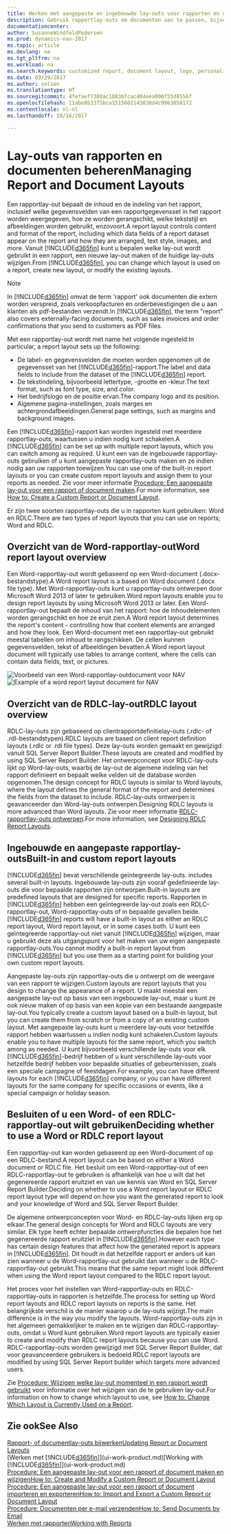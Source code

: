 ```yaml
---
title: Werken met aangepaste en ingebouwde lay-outs voor rapporten en documenten
description: Gebruik rapportlay-outs om documenten aan te passen, bijvoorbeeld om het lettertype of logo aan te passen of pagina-instellingen of PDF-bestanden die u naar klanten verzendt.
documentationcenter: 
author: SusanneWindfeldPedersen
ms.prod: dynamics-nav-2017
ms.topic: article
ms.devlang: na
ms.tgt_pltfrm: na
ms.workload: na
ms.search.keywords: customized report, document layout, logo, personalize
ms.date: 03/29/2017
ms.author: solsen
ms.translationtype: HT
ms.sourcegitcommit: 4fefaef7380ac10836fcac404eea006f55d8556f
ms.openlocfilehash: 11abe8b3375bca1515602143830d4c9963058172
ms.contentlocale: nl-nl
ms.lasthandoff: 10/16/2017

---
```

# <a name="managing-report-and-document-layouts"></a><span data-ttu-id="dbe3d-103">Lay-outs van rapporten en documenten beheren</span><span class="sxs-lookup"><span data-stu-id="dbe3d-103">Managing Report and Document Layouts</span></span>
<span data-ttu-id="dbe3d-104">Een rapportlay-out bepaalt de inhoud en de indeling van het rapport, inclusief welke gegevensvelden van een rapportgegevensset in het rapport worden weergegeven, hoe ze worden gerangschikt, welke tekststijl en afbeeldingen worden gebruikt, enzovoort.</span><span class="sxs-lookup"><span data-stu-id="dbe3d-104">A report layout controls content and format of the report, including which data fields of a report dataset appear on the report and how they are arranged, text style, images, and more.</span></span> <span data-ttu-id="dbe3d-105">Vanuit [!INCLUDE[d365fin](includes/d365fin_md.md)] kunt u bepalen welke lay-out wordt gebruikt in een rapport, een nieuwe lay-out maken of de huidige lay-outs wijzigen.</span><span class="sxs-lookup"><span data-stu-id="dbe3d-105">From [!INCLUDE[d365fin](includes/d365fin_md.md)], you can change which layout is used on a report, create new layout, or modify the existing layouts.</span></span>

> [!NOTE]  
>   <span data-ttu-id="dbe3d-106">In [!INCLUDE[d365fin](includes/d365fin_md.md)] omvat de term 'rapport' ook documenten die extern worden verspreid, zoals verkoopfacturen en orderbevestigingen die u aan klanten als pdf-bestanden verzendt.</span><span class="sxs-lookup"><span data-stu-id="dbe3d-106">In [!INCLUDE[d365fin](includes/d365fin_md.md)], the term "report" also covers externally-facing documents, such as sales invoices and order confirmations that you send to customers as PDF files.</span></span>

<span data-ttu-id="dbe3d-107">Met een rapportlay-out wordt met name het volgende ingesteld:</span><span class="sxs-lookup"><span data-stu-id="dbe3d-107">In particular, a report layout sets up the following:</span></span>

* <span data-ttu-id="dbe3d-108">De label- en gegevensvelden die moeten worden opgenomen uit de gegevensset van het [!INCLUDE[d365fin](includes/d365fin_md.md)]-rapport.</span><span class="sxs-lookup"><span data-stu-id="dbe3d-108">The label and data fields to include from the dataset of the [!INCLUDE[d365fin](includes/d365fin_md.md)] report.</span></span>
* <span data-ttu-id="dbe3d-109">De tekstindeling, bijvoorbeeld lettertype, -grootte en -kleur.</span><span class="sxs-lookup"><span data-stu-id="dbe3d-109">The text format, such as font type, size, and color.</span></span>
* <span data-ttu-id="dbe3d-110">Het bedrijfslogo en de positie ervan.</span><span class="sxs-lookup"><span data-stu-id="dbe3d-110">The company logo and its position.</span></span>
* <span data-ttu-id="dbe3d-111">Algemene pagina-instellingen, zoals marges en achtergrondafbeeldingen.</span><span class="sxs-lookup"><span data-stu-id="dbe3d-111">General page settings, such as margins and background images.</span></span>

<span data-ttu-id="dbe3d-112">Een [!INCLUDE[d365fin](includes/d365fin_md.md)]-rapport kan worden ingesteld met meerdere rapportlay-outs, waartussen u indien nodig kunt schakelen.</span><span class="sxs-lookup"><span data-stu-id="dbe3d-112">A [!INCLUDE[d365fin](includes/d365fin_md.md)] can be set up with multiple report layouts, which you can switch among as required.</span></span> <span data-ttu-id="dbe3d-113">U kunt een van de ingebouwde rapportlay-outs gebruiken of u kunt aangepaste rapportlay-outs maken en ze indien nodig aan uw rapporten toewijzen.</span><span class="sxs-lookup"><span data-stu-id="dbe3d-113">You can use one of the built-in report layouts or you can create custom report layouts and assign them to your reports as needed.</span></span> <span data-ttu-id="dbe3d-114">Zie voor meer informatie [Procedure: Een aangepaste lay-out voor een rapport of document maken](ui-how-create-custom-report-layout.md).</span><span class="sxs-lookup"><span data-stu-id="dbe3d-114">For more information, see [How to: Create a Custom Report or Document Layout](ui-how-create-custom-report-layout.md).</span></span>

<span data-ttu-id="dbe3d-115">Er zijn twee soorten rapportlay-outs die u in rapporten kunt gebruiken: Word en RDLC.</span><span class="sxs-lookup"><span data-stu-id="dbe3d-115">There are two types of report layouts that you can use on reports; Word and RDLC.</span></span>

## <a name="word-report-layout-overview"></a><span data-ttu-id="dbe3d-116">Overzicht van de Word-rapportlay-out</span><span class="sxs-lookup"><span data-stu-id="dbe3d-116">Word report layout overview</span></span>
<span data-ttu-id="dbe3d-117">Een Word-rapportlay-out wordt gebaseerd op een Word-document (.docx-bestandstype).</span><span class="sxs-lookup"><span data-stu-id="dbe3d-117">A Word report layout is a based on Word document (.docx file type).</span></span> <span data-ttu-id="dbe3d-118">Met Word-rapportlay-outs kunt u rapportlay-outs ontwerpen door Microsoft Word 2013 of later te gebruiken.</span><span class="sxs-lookup"><span data-stu-id="dbe3d-118">Word report layouts enable you to design report layouts by using Microsoft Word 2013 or later.</span></span> <span data-ttu-id="dbe3d-119">Een Word-rapportlay-out bepaalt de inhoud van het rapport: hoe de inhoudelementen worden gerangschikt en hoe ze eruit zien.</span><span class="sxs-lookup"><span data-stu-id="dbe3d-119">A Word report layout determines the report's content - controlling how that content elements are arranged and how they look.</span></span> <span data-ttu-id="dbe3d-120">Een Word-document met een rapportlay-out gebruikt meestal tabellen om inhoud te rangschikken. De cellen kunnen gegevensvelden, tekst of afbeeldingen bevatten.</span><span class="sxs-lookup"><span data-stu-id="dbe3d-120">A Word report layout document will typically use tables to arrange content, where the cells can contain data fields, text, or pictures.</span></span>

 <span data-ttu-id="dbe3d-121">![Voorbeeld van een Word-rapportlay-outdocument voor NAV](media/nav_wordreportlayout_edit_in_word_example.png "NAV_WordReportLayout_Edit_In_Word_Example")</span><span class="sxs-lookup"><span data-stu-id="dbe3d-121">![Example of a word report layout document for NAV](media/nav_wordreportlayout_edit_in_word_example.png "NAV_WordReportLayout_Edit_In_Word_Example")</span></span>  

## <a name="rdlc-layout-overview"></a><span data-ttu-id="dbe3d-122">Overzicht van de RDLC-lay-out</span><span class="sxs-lookup"><span data-stu-id="dbe3d-122">RDLC layout overview</span></span>
<span data-ttu-id="dbe3d-123">RDLC-lay-outs zijn gebaseerd op clientrapportdefinitielay-outs (.rdlc- of .rdl-bestandstypen).</span><span class="sxs-lookup"><span data-stu-id="dbe3d-123">RDLC layouts are based on client report definition layouts (.rdlc or .rdl file types).</span></span> <span data-ttu-id="dbe3d-124">Deze lay-outs worden gemaakt en gewijzigd vanuit SQL Server Report Builder.</span><span class="sxs-lookup"><span data-stu-id="dbe3d-124">These layouts are created and modified by using SQL Server Report Builder.</span></span> <span data-ttu-id="dbe3d-125">Het ontwerpconcept voor RDLC-lay-outs lijkt op Word-lay-outs, waarbij de lay-out de algemene indeling van het rapport definieert en bepaalt welke velden uit de database worden opgenomen.</span><span class="sxs-lookup"><span data-stu-id="dbe3d-125">The design concept for RDLC layouts is similar to Word layouts, where the layout defines the general format of the report and determines the fields from the dataset to include.</span></span> <span data-ttu-id="dbe3d-126">RDLC-lay-outs ontwerpen is geavanceerder dan Word-lay-outs ontwerpen.</span><span class="sxs-lookup"><span data-stu-id="dbe3d-126">Designing RDLC layouts is more advanced than Word layouts.</span></span> <span data-ttu-id="dbe3d-127">Zie voor meer informatie [RDLC-rapportlay-outs ontwerpen](https://msdn.microsoft.com/en-us/dynamics-nav/designing-rdlc-report-layouts).</span><span class="sxs-lookup"><span data-stu-id="dbe3d-127">For more information, see [Designing RDLC Report Layouts](https://msdn.microsoft.com/en-us/dynamics-nav/designing-rdlc-report-layouts).</span></span>

## <a name="built-in-and-custom-report-layouts"></a><span data-ttu-id="dbe3d-128">Ingebouwde en aangepaste rapportlay-outs</span><span class="sxs-lookup"><span data-stu-id="dbe3d-128">Built-in and custom report layouts</span></span>
[!INCLUDE[d365fin](includes/d365fin_md.md)]<span data-ttu-id="dbe3d-129"> bevat verschillende geïntegreerde lay-outs.</span><span class="sxs-lookup"><span data-stu-id="dbe3d-129"> includes several built-in layouts.</span></span> <span data-ttu-id="dbe3d-130">Ingebouwde lay-outs zijn vooraf gedefinieerde lay-outs die voor bepaalde rapporten zijn ontworpen.</span><span class="sxs-lookup"><span data-stu-id="dbe3d-130">Built-in layouts are predefined layouts that are designed for specific reports.</span></span> <span data-ttu-id="dbe3d-131">Rapporten in [!INCLUDE[d365fin](includes/d365fin_md.md)] hebben een geïntegreerde lay-out zoals een RDLC-rapportlay-out, Word-rapportlay-outs of in bepaalde gevallen beide.</span><span class="sxs-lookup"><span data-stu-id="dbe3d-131">[!INCLUDE[d365fin](includes/d365fin_md.md)] reports will have a built-in layout as either an RDLC report layout, Word report layout, or in some cases both.</span></span> <span data-ttu-id="dbe3d-132">U kunt een geïntegreerde rapportlay-out niet vanuit [!INCLUDE[d365fin](includes/d365fin_md.md)] wijzigen, maar u gebruikt deze als uitgangspunt voor het maken van uw eigen aangepaste rapportlay-outs.</span><span class="sxs-lookup"><span data-stu-id="dbe3d-132">You cannot modify a built-in report layout from [!INCLUDE[d365fin](includes/d365fin_md.md)] but you use them as a starting point for building your own custom report layouts.</span></span>

<span data-ttu-id="dbe3d-133">Aangepaste lay-outs zijn rapportlay-outs die u ontwerpt om de weergave van een rapport te wijzigen.</span><span class="sxs-lookup"><span data-stu-id="dbe3d-133">Custom layouts are report layouts that you design to change the appearance of a report.</span></span> <span data-ttu-id="dbe3d-134">U maakt meestal een aangepaste lay-out op basis van een ingebouwde lay-out, maar u kunt ze ook nieuw maken of op basis van een kopie van een bestaande aangepaste lay-out.</span><span class="sxs-lookup"><span data-stu-id="dbe3d-134">You typically create a custom layout based on a built-in layout, but you can create them from scratch or from a copy of an existing custom layout.</span></span> <span data-ttu-id="dbe3d-135">Met aangepaste lay-outs kunt u meerdere lay-outs voor hetzelfde rapport hebben waartussen u indien nodig kunt schakelen.</span><span class="sxs-lookup"><span data-stu-id="dbe3d-135">Custom layouts enable you to have multiple layouts for the same report, which you switch among as needed.</span></span> <span data-ttu-id="dbe3d-136">U kunt bijvoorbeeld verschillende lay-outs voor elk [!INCLUDE[d365fin](includes/d365fin_md.md)]-bedrijf hebben of u kunt verschillende lay-outs voor hetzelfde bedrijf hebben voor bepaalde situaties of gebeurtenissen, zoals een speciale campagne of feestdagen.</span><span class="sxs-lookup"><span data-stu-id="dbe3d-136">For example, you can have different layouts for each [!INCLUDE[d365fin](includes/d365fin_md.md)] company, or you can have different layouts for the same company for specific occasions or events, like a special campaign or holiday season.</span></span>

## <a name="deciding-whether-to-use-a-word-or-rdlc-report-layout"></a><span data-ttu-id="dbe3d-137">Besluiten of u een Word- of een RDLC-rapportlay-out wilt gebruiken</span><span class="sxs-lookup"><span data-stu-id="dbe3d-137">Deciding whether to use a Word or RDLC report layout</span></span>
<span data-ttu-id="dbe3d-138">Een rapportlay-out kan worden gebaseerd op een Word-document of op een RDLC-bestand.</span><span class="sxs-lookup"><span data-stu-id="dbe3d-138">A report layout can be based on either a Word document or RDLC file.</span></span> <span data-ttu-id="dbe3d-139">Het besluit om een Word-rapportlay-out of een RDLC-rapportlay-out te gebruiken is afhankelijk van hoe u wilt dat het gegenereerde rapport eruitziet en van uw kennis van Word en SQL Server Report Builder.</span><span class="sxs-lookup"><span data-stu-id="dbe3d-139">Deciding on whether to use a Word report layout or RDLC report layout type will depend on how you want the generated report to look and your knowledge of Word and SQL Server Report Builder.</span></span>

<span data-ttu-id="dbe3d-140">De algemene ontwerpconcepten voor Word- en RDLC-lay-outs lijken erg op elkaar.</span><span class="sxs-lookup"><span data-stu-id="dbe3d-140">The general design concepts for Word and RDLC layouts are very similar.</span></span> <span data-ttu-id="dbe3d-141">Elk type heeft echter bepaalde ontwerpfuncties die bepalen hoe het gegenereerde rapport eruitziet in [!INCLUDE[d365fin](includes/d365fin_md.md)].</span><span class="sxs-lookup"><span data-stu-id="dbe3d-141">However each type has certain design features that affect how the generated report is appears in [!INCLUDE[d365fin](includes/d365fin_md.md)].</span></span> <span data-ttu-id="dbe3d-142">Dit houdt in dat hetzelfde rapport er anders uit kan zien wanneer u de Word-rapportlay-out gebruikt dan wanneer u de RDLC-rapportlay-out gebruikt.</span><span class="sxs-lookup"><span data-stu-id="dbe3d-142">This means that the same report might look different when using the Word report layout compared to the RDLC report layout.</span></span>

<span data-ttu-id="dbe3d-143">Het proces voor het instellen van Word-rapportlay-outs en RDLC-rapportlay-outs in rapporten is hetzelfde.</span><span class="sxs-lookup"><span data-stu-id="dbe3d-143">The process for setting up Word report layouts and RDLC report layouts on reports is the same.</span></span> <span data-ttu-id="dbe3d-144">Het belangrijkste verschil is de manier waarop u de lay-outs wijzigt.</span><span class="sxs-lookup"><span data-stu-id="dbe3d-144">The main difference is in the way you modify the layouts.</span></span> <span data-ttu-id="dbe3d-145">Word-rapportlay-outs zijn in het algemeen gemakkelijker te maken en te wijzigen dan RDLC-rapportlay-outs, omdat u Word kunt gebruiken.</span><span class="sxs-lookup"><span data-stu-id="dbe3d-145">Word report layouts are typically easier to create and modify than RDLC report layouts because you can use Word.</span></span> <span data-ttu-id="dbe3d-146">RDLC-rapportlay-outs worden gewijzigd met SQL Server Report Builder, dat voor geavanceerdere gebruikers is bedoeld.</span><span class="sxs-lookup"><span data-stu-id="dbe3d-146">RDLC report layouts are modified by using SQL Server Report builder which targets more advanced users.</span></span>

<span data-ttu-id="dbe3d-147">Zie [Procedure: Wijzigen welke lay-out momenteel in een rapport wordt gebruikt](ui-how-change-layout-currently-used-report.md) voor informatie over het wijzigen van de te gebruiken lay-out.</span><span class="sxs-lookup"><span data-stu-id="dbe3d-147">For information on how to change which layout to use, see [How to: Change Which Layout is Currently Used on a Report](ui-how-change-layout-currently-used-report.md).</span></span>

## <a name="see-also"></a><span data-ttu-id="dbe3d-148">Zie ook</span><span class="sxs-lookup"><span data-stu-id="dbe3d-148">See Also</span></span>
[<span data-ttu-id="dbe3d-149">Rapport- of documentlay-outs bijwerken</span><span class="sxs-lookup"><span data-stu-id="dbe3d-149">Updating Report or Document Layouts</span></span>](ui-update-report-layouts.md)  
<span data-ttu-id="dbe3d-150">[Werken met [!INCLUDE[d365fin](includes/d365fin_md.md)]](ui-work-product.md)</span><span class="sxs-lookup"><span data-stu-id="dbe3d-150">[Working with [!INCLUDE[d365fin](includes/d365fin_md.md)]](ui-work-product.md)</span></span>  
[<span data-ttu-id="dbe3d-151">Procedure: Een aangepaste lay-out voor een rapport of document maken en wijzigen</span><span class="sxs-lookup"><span data-stu-id="dbe3d-151">How to: Create and Modify a Custom Report or Document Layout</span></span>](ui-how-create-custom-report-layout.md)  
[<span data-ttu-id="dbe3d-152">Procedure: Een aangepaste lay-out voor een rapport of document importeren en exporteren</span><span class="sxs-lookup"><span data-stu-id="dbe3d-152">How to: Import and Export a Custom Report or Document Layout</span></span>](ui-how-import-and-export-report-layout.md)  
[<span data-ttu-id="dbe3d-153">Procedure: Documenten per e-mail verzenden</span><span class="sxs-lookup"><span data-stu-id="dbe3d-153">How to: Send Documents by Email</span></span>](ui-how-send-documents-email.md)  
[<span data-ttu-id="dbe3d-154">Werken met rapporten</span><span class="sxs-lookup"><span data-stu-id="dbe3d-154">Working with Reports</span></span>](ui-work-report.md)  

